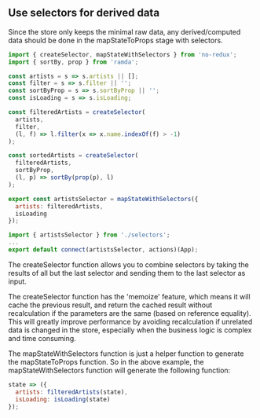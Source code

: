 ## Use selectors for derived data

Since the store only keeps the minimal raw data, any derived/computed data should be done in the mapStateToProps stage with selectors.

```js
import { createSelector, mapStateWithSelectors } from 'no-redux';
import { sortBy, prop } from 'ramda';

const artists = s => s.artists || [];
const filter = s => s.filter || '';
const sortByProp = s => s.sortByProp || '';
const isLoading = s => s.isLoading;

const filteredArtists = createSelector(
  artists,
  filter,
  (l, f) => l.filter(x => x.name.indexOf(f) > -1)
);

const sortedArtists = createSelector(
  filteredArtists,
  sortByProp,
  (l, p) => sortBy(prop(p), l)
);

export const artistsSelector = mapStateWithSelectors({
  artists: filteredArtists,
  isLoading
});

```

```js
import { artistsSelector } from './selectors';
...
export default connect(artistsSelector, actions)(App);
```

The createSelector function allows you to combine selectors by taking the results of all but the last selector and sending them to the last selector as input.

The createSelector function has the 'memoize' feature, which means it will cache the previous result, and return the cached result without recalculation if the parameters are the same (based on reference equality). This will greatly improve performance by avoiding recalculation if unrelated data is changed in the store, especially when the business logic is complex and time consuming.

The mapStateWithSelectors function is just a helper function to generate the mapStateToProps function. So in the above example, the mapStateWithSelectors function will generate the following function:

```js
state => ({
  artists: filteredArtists(state),
  isLoading: isLoading(state)
});
```
